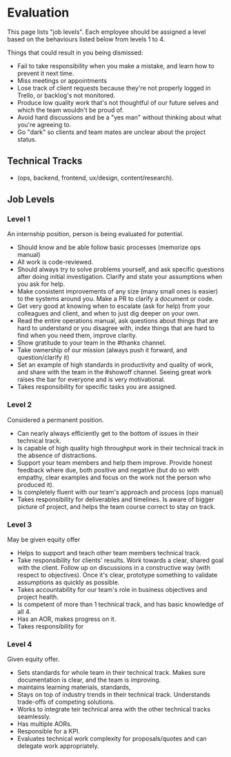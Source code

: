 
# Evaluation

This page lists "job levels". Each employee should be assigned a level based on the behaviours listed below from levels 1 to 4.

Things that could result in you being dismissed:
   * Fail to take responsibility when you make a mistake, and learn how to prevent it next time.
   * Miss meetings or appointments
   * Lose track of client requests because they're not properly logged in Trello, or backlog's not monitored.
   * Produce low quality work that's not thoughtful of our future selves and which the team wouldn't be proud of.
   * Avoid hard discussions and be a "yes man" without thinking about what you're agreeing to.
   * Go "dark" so clients and team mates are unclear about the project status.

## Technical Tracks
  * (ops, backend, frontend, ux/design, content/research).

## Job Levels

### Level 1
An internship position, person is being evaluated for potential.

   * Should know and be able follow basic processes (memorize ops manual)
   * All work is code-reviewed.
   * Should always try to solve problems yourself, and ask specific questions after doing initial investigation. Clarify and state your assumptions when you ask for help.
   * Make consistent improvements of any size (many small ones is easier) to the systems around you. Make a PR to clarify a document or code.
   * Get very good at knowing when to escalate (ask for help) from your colleagues and client, and when to just dig deeper on your own.
   * Read the entire operations manual, ask questions about things that are hard to understand or you disagree with, index things that are hard to find when you need them, improve clarity.
   * Show gratitude to your team in the #thanks channel.
   * Take ownership of our mission (always push it forward, and question/clarify it)
   * Set an example of high standards in productivity and quality of work, and share with the team in the #showoff channel. Seeing great work raises the bar for everyone and is very motivational.
   * Takes responsibility for specific tasks you are assigned.

### Level 2
Considered a permanent position.

   * Can nearly always efficiently get to the bottom of issues in their technical track.
   * Is capable of high quality high throughput work in their technical track in the absence of distractions.
   * Support your team members and help them improve. Provide honest feedback where due, both positive and negative (but do so with empathy, clear examples and focus on the work not the person who produced it).
   * Is completely fluent with our team's approach and process (ops manual)
   * Takes responsibility for deliverables and timelines. Is aware of bigger picture of project, and helps the team course correct to stay on track.

### Level 3
May be given equity offer

   * Helps to support and teach other team members technical track.
   * Take responsibility for clients' results. Work towards a clear, shared goal with the client. Follow up on discussions in a constructive way (with respect to objectives). Once it's clear, prototype something to validate assumptions as quickly as possible.
   * Takes accountability for our team's role in business objectives and project health.
   * Is competent of more than 1 technical track, and has basic knowledge of all 4.
   * Has an AOR, makes progress on it.
   * Takes responsibility for 

### Level 4
Given equity offer.

   * Sets standards for whole team in their technical track. Makes sure documentation is clear, and the team is improving.
   * maintains learning materials, standards, 
   * Stays on top of industry trends in their technical track. Understands trade-offs of competing solutions.
   * Works to integrate teir technical area with the other technical tracks seamlessly.
   * Has multiple AORs.
   * Responsible for a KPI.
   * Evaluates technical work complexity for proposals/quotes and can delegate work appropriately.
   
   
 
